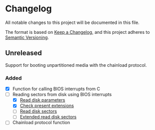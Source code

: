 # Changelog
All notable changes to this project will be documented in this file.

The format is based on [Keep a Changelog](https://keepachangelog.com/en/1.0.0/), and this project adheres to [Semantic Versioning](https://semver.org/spec/v2.0.0.html).

## Unreleased
Support for booting unpartitioned media with the chainload protocol.

### Added
- [X] Function for calling BIOS interrupts from C
- [ ] Reading sectors from disk using BIOS interrupts
    - [X] [Read disk parameters](https://stanislavs.org/helppc/int_13-8.html)
    - [X] [Check present extensions](https://en.wikipedia.org/wiki/INT_13H#INT_13h_AH=41h:_Check_Extensions_Present)
    - [ ] [Read disk sectors](https://stanislavs.org/helppc/int_13-2.html)
    - [ ] [Extended read disk sectors](https://en.wikipedia.org/wiki/INT_13H#INT_13h_AH=42h:_Extended_Read_Sectors_From_Drive)
- [ ] Chainload protocol function

